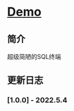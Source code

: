 # [Demo](https://lch&#122;h&#51;473.github.io/sql/index "Web SQL")

## 简介

超级简陋的SQL终端

## 更新日志

### [1.0.0] - 2022.5.4
